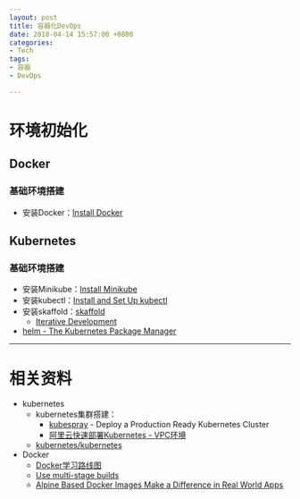 ```yaml
---
layout: post
title: 容器化DevOps
date: 2018-04-14 15:57:00 +0800
categories:
- Tech
tags:
- 容器
- DevOps

---
```


# 环境初始化

## Docker

### 基础环境搭建

- 安装Docker：[Install Docker](https://docs.docker.com/install/)

## Kubernetes

### 基础环境搭建

- 安装Minikube：[Install Minikube](https://kubernetes.io/docs/tasks/tools/install-minikube/)
- 安装kubectl：[Install and Set Up kubectl](https://kubernetes.io/docs/tasks/tools/install-kubectl/)
- 安装skaffold：[skaffold](https://github.com/GoogleCloudPlatform/skaffold#demo)
	- [Iterative Development](https://github.com/GoogleCloudPlatform/skaffold#iterative-development)
- [helm - The Kubernetes Package Manager](https://github.com/kubernetes/helm)

----

# 相关资料

- kubernetes
	- kubernetes集群搭建：
		- [kubespray](https://github.com/kubernetes-incubator/kubespray) - Deploy a Production Ready Kubernetes Cluster
		- [阿里云快速部署Kubernetes - VPC环境](https://yq.aliyun.com/articles/66474)
	- [kubernetes/kubernetes](https://github.com/kubernetes/kubernetes/tree/master/examples)
- Docker
	- [Docker学习路线图](https://yq.aliyun.com/articles/40494?spm=a2c4e.11153959.teamhomeleft.23.3f4218b1FHkfIc)
	- [Use multi-stage builds](https://docs.docker.com/develop/develop-images/multistage-build/)
	- [Alpine Based Docker Images Make a Difference in Real World Apps](https://blog.codeship.com/alpine-based-docker-images-make-difference-real-world-apps/)
